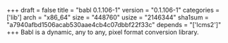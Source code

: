 +++
draft = false
title = "babl 0.1.106-1"
version = "0.1.106-1"
categories = ['lib']
arch = "x86_64"
size = "448760"
usize = "2146344"
sha1sum = "a7940afbd1506acab530aae4cb4c07dbbf22f33c"
depends = "['lcms2']"
+++
Babl is a dynamic, any to any, pixel format conversion library.